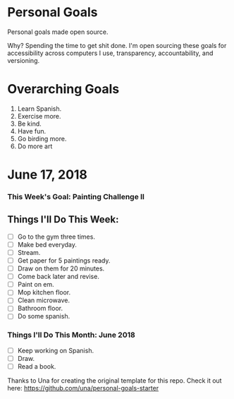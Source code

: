 Personal Goals
==============

Personal goals made open source.

Why? Spending the time to get shit done. I'm open sourcing these goals for accessibility across computers I use, transparency, accountability, and versioning.

# Overarching Goals

1. Learn Spanish.
2. Exercise more.
3. Be kind.
4. Have fun.
5. Go birding more.
6. Do more art

# June 17, 2018

### This Week's Goal: Painting Challenge II

## Things I'll Do This Week:

- [ ] Go to the gym three times.
- [ ] Make bed everyday.
- [ ] Stream.
- [ ] Get paper for 5 paintings ready.
- [ ] Draw on them for 20 minutes.
- [ ] Come back later and revise.
- [ ] Paint on em.
- [ ] Mop kitchen floor.
- [ ] Clean microwave.
- [ ] Bathroom floor.
- [ ] Do some spanish.

### Things I'll Do This Month: June 2018

- [ ] Keep working on Spanish.
- [ ] Draw. 
- [ ] Read a book.

Thanks to Una for creating the original template for this repo. Check it out here: https://github.com/una/personal-goals-starter